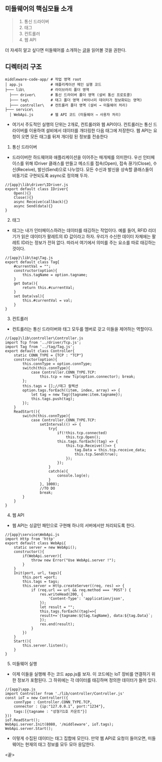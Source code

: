 ## 미들웨어의 핵심모듈 소개 
> 1) 통신 드라이버 
> 2) 태그 
> 3) 컨트롤러 
> 4) 웹 API

더 자세히 알고 싶다면 미들웨어를 소개하는 [글](https://yozm.wishket.com/magazine/detail/2606/)을 읽어볼 것을 권한다.

## 디렉터리 구조
```
middleware-code-app/ # 작업 영역 root
│ app.js             # 애플리케이션 메인 실행 코드
├─── lib\            # 라이브러리 폴더 영역
  ├─── driver\       # 통신 드라이버 폴더 영역 (설비 통신 프로토콜)
  ├─── tag\          # 태그 폴더 영역 (바이너리 데이터가 정보화되는 영역)
  ├─── controller\   # 컨트롤러 폴더 영역 (설비 → 미들웨어 처리)
├─── service\
  │ WebApi.js        # 웹 API 코드 (미들웨어 → 사용자 처리)
```
* 여기서 주도적인 실행의 단위는 2개로, 컨트롤러와 웹 API이다. 컨트롤러는 통신 드라이버를 이용하여 설비에서 데이터를 개더링한 다음 태그에 저장한다. 웹 API는 요청이 오면 모든 태그를 뒤져 개더링 된 정보를 전송한다

1) 통신 드라이버
* 드라이버란 하드웨어와 애플리케이션을 이어주는 매개체를 의미한다. 우선 인터페이스를 위해 IDriver 클래스를 만들고 메소드를 접속(Open), 접속 끊기(Close), 수신(Receive), 발신(Send)으로 나누었다. 모든 수신과 발신을 상속할 클래스들이 비동기로 구현되도록 async로 정의해 두자.
```
//{app}\lib\driver\IDriver.js
export default class IDriver{
    Open(){}
    Close(){}
    async Receive(callback){}
    async Send(data){}
}
```
2) 태그
* 태그는 내가 인터페이스하려는 데이터를 태깅하는 작업이다. 예를 들어, RFID 리더기가 읽은 데이터가 팔레트의 ID 값이라고 하자. 우리가 수신한 데이터 자체에는 팔레트 ID라는 정보가 전혀 없다. 따라서 여기에서 의미를 주는 요소를 따로 태깅하는 것이다.
```
//{app}\lib\tag\Tag.js
export default class Tag{
    #currentVal = "";
    constructor(option){
        this.tagName = option.tagname;
    }
    get Data(){
        return this.#currentVal;
    }
    set Data(val){
        this.#currentVal = val;
    }
}
```
3) 컨트롤러
* 컨트롤러는 통신 드라이버와 태그 모두를 멤버로 갖고 이들을 제어하는 역할이다.
```
//{app}\lib\controller\Controller.js
import Tcp from '../driver/Tcp.js';
import Tag from '../tag/Tag.js';
export default class Controller{
    static CONN_TYPE = {TCP : "TCP"}
    constructor(option){
        this.connType = option.connType;
        switch(this.connType){
            case Controller.CONN_TYPE.TCP:
                this.tcp = new Tcp(option.connector); break;
        };       
        this.tags = [];//태그 컬렉션
        option.tags.forEach((item, index, array) => {
            let tag = new Tag({tagname:item.tagname});
            this.tags.push(tag);
        });
    }
    ReadStart(){
        switch(this.connType){
            case Controller.CONN_TYPE.TCP:
                setInterval(() => {
                    try{
                        if(!this.tcp.connected)
                            this.tcp.Open();
                        this.tags.forEach((tag) => {
                            this.tcp.Receive(()=> {
                                tag.Data = this.tcp.receive_data;
                                this.tcp.Send(true);
                            });
                        });
                    }
                    catch(e){
                        console.log(e);
                    }
                }, 1000);
                //TO DO
                break;
        }
    }
}
```
4) 웹 API
* 웹 API는 싱글턴 패턴으로 구현해 하나의 서버에서만 처리되도록 한다.
```
//{app}\service\WebApi.js
import Http from 'http'
export default class WebApi{
    static server = new WebApi();
    constructor(){
        if(WebApi.server){
            throw new Error("Use WebApi.server !");
        }
    }
    Init(port, url, tags){
        this.port =port;
        this.tags = tags;
        this.server = Http.createServer((req, res) => {
            if (req.url == url && req.method === 'POST') {
                res.writeHead(200, {
                    'Content-Type': 'application/json',
                });
                let result = "";
                this.tags.forEach((tag)=>{
       			result+=`{tagname:${tag.tagName}, data:${tag.Data}`;
                });
                res.end(result);
            }
        })
    }
    Start(){
        this.server.listen();
    }
}
```
5) 미들웨어 실행
* 이제 이들을 실행해 주는 코드 app.js를 보자. 이 코드에는 IoT 장비를 연결하기 위한 정보가 포함된다. 그 하위에는 각 데이터를 태깅하며 정의한 데이터가 들어 있다.
```
//{app}\app.js
import Controller from './lib/controller/Controller.js'
const ioT = new Controller(({
    connType : Controller.CONN_TYPE.TCP,
    connector : {ip:"127.0.0.1", port:"1234"},
    tags:[{tagname : "성형기1호 카운트"}]
}))
ioT.ReadStart();
WebApi.server.Init(8080, '/middleware', ioT.tags);
WebApi.server.Start();
```
* 이렇게 수집된 데이터는 태그 집합에 모인다. 만약 웹 API로 요청이 들어오면, 미들웨어는 현재의 태그 정보를 모두 모아 응답한다. 

<끝>
